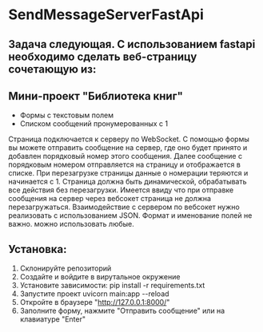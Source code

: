 # SendMessageServerFastApi


## Задача следующая. С использованием fastapi необходимо сделать веб-страницу сочетающую из:

  
## **Мини-проект "Библиотека книг"**
* Формы с текстовым полем
* Списком сообщений пронумерованных с 1

Страница подключается к серверу по WebSocket. С помощью формы вы можете отправить сообщение на сервер, где оно будет принято и добавлен порядковый номер этого сообщения. Далее сообщение с порядковым номером отправляется на страницу и отображается в списке.
При перезагрузке страницы данные о номерации теряются и начинается с 1.
Страница должна быть динамической, обрабатывать все действия без перезагрузки. Имеется ввиду что при отправке сообщения на сервер через вебсокет страница не должна перезагружаться.
Взаимодействие с сервером по вебсокет нужно реализовать с использованием JSON. Формат и именование полей не важно. можно использовать любые.


## Установка:
  1. Склонируйте репозиторий
  2. Создайте и войдите в вирутальное окружение
  3. Установите зависимости: pip install -r requirements.txt
  4. Запустите проект uvicorn main:app --reload
  5. Откройте в браузере "http://127.0.0.1:8000/"
  6. Заполните форму, нажмите "Отправить сообщение" или на клавиатуре "Enter"

